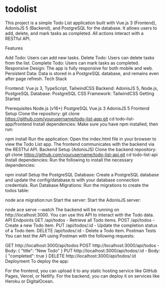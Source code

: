 # todolist
This project is a simple Todo List application built with Vue.js 3 (Frontend), AdonisJS 5 (Backend), and PostgreSQL for the database. It allows users to add, delete, and mark tasks as completed. All actions interact with a RESTful API.

Features

Add Todo: Users can add new tasks.
Delete Todo: Users can delete tasks from the list.
Complete Todo: Users can mark tasks as completed.
Responsive Design: The app is fully responsive for both mobile and web.
Persistent Data: Data is stored in a PostgreSQL database, and remains even after page refresh.
Tech Stack

Frontend: Vue.js 3, TypeScript, TailwindCSS
Backend: AdonisJS 5, Node.js, PostgreSQL
Database: PostgreSQL
CSS Framework: TailwindCSS
Getting Started

Prerequisites
Node.js (v16+)
PostgreSQL
Vue.js 3
AdonisJS 5
Frontend Setup
Clone the repository:
git clone https://github.com/yourusername/todo-list-app.git
cd todo-list-app/frontend
Install dependencies:
Make sure you have npm installed, then run:

npm install
Run the application:
Open the index.html file in your browser to view the Todo List app. The frontend communicates with the backend via the RESTful API.
Backend Setup (AdonisJS)
Clone the backend repository:
git clone https://github.com/yourusername/todo-list-api.git
cd todo-list-api
Install dependencies:
Run the following to install the necessary dependencies:

npm install
Setup the PostgreSQL Database:
Create a PostgreSQL database and update the config/database.ts with your database connection credentials.
Run Database Migrations:
Run the migrations to create the todos table:

node ace migration:run
Start the server:
Start the AdonisJS server:

node ace serve --watch
The backend will be running on http://localhost:3000. You can use this API to interact with the Todo data.
API Endpoints
GET /api/todos - Retrieve all Todo items.
POST /api/todos - Create a new Todo item.
PUT /api/todos/:id - Update the completion status of a Todo item.
DELETE /api/todos/:id - Delete a Todo item.
Postman Tests
You can test the API using Postman with the following requests:

GET http://localhost:3000/api/todos
POST http://localhost:3000/api/todos - Body: { "title": "New Todo" }
PUT http://localhost:3000/api/todos/:id - Body: { "completed": true }
DELETE http://localhost:3000/api/todos/:id
Deployment
To deploy the app:

For the frontend, you can upload it to any static hosting service like GitHub Pages, Vercel, or Netlify.
For the backend, you can deploy it on services like Heroku or DigitalOcean.
